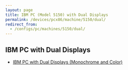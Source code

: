 ```yaml
---
layout: page
title: IBM PC (Model 5150) with Dual Displays
permalink: /devices/pcx86/machine/5150/dual/
redirect_from:
  - /configs/pc/machines/5150/dual/
---
```


IBM PC with Dual Displays
---

* [IBM PC with Dual Displays (Monochrome and Color)](64kb/)
